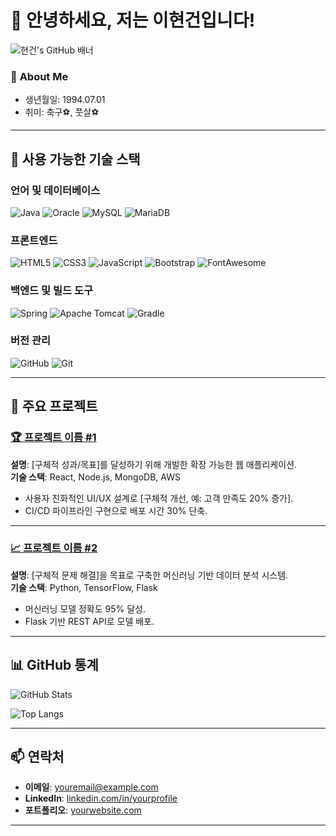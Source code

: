 # 👋 안녕하세요, 저는 이현건입니다!

![현건's GitHub 배너](https://your-image-link.com) <!-- 배너 이미지 링크 -->

### 👤 **About Me**
- 생년월일: 1994.07.01  
- 취미: 축구⚽, 풋살⚽  
---

## 🔧 사용 가능한 기술 스택

### **언어 및 데이터베이스**
![Java](https://img.shields.io/badge/Java-007396?style=for-the-badge&logo=java&logoColor=white)
![Oracle](https://img.shields.io/badge/Oracle-F80000?style=for-the-badge&logo=oracle&logoColor=white)
![MySQL](https://img.shields.io/badge/MySQL-4479A1?style=for-the-badge&logo=mysql&logoColor=white)
![MariaDB](https://img.shields.io/badge/MariaDB-003545?style=for-the-badge&logo=mariadb&logoColor=white)

### **프론트엔드**
![HTML5](https://img.shields.io/badge/HTML5-E34F26?style=for-the-badge&logo=html5&logoColor=white)
![CSS3](https://img.shields.io/badge/CSS3-1572B6?style=for-the-badge&logo=css3&logoColor=white)
![JavaScript](https://img.shields.io/badge/JavaScript-F7DF1E?style=for-the-badge&logo=javascript&logoColor=black)
![Bootstrap](https://img.shields.io/badge/Bootstrap-7952B3?style=for-the-badge&logo=bootstrap&logoColor=white)
![FontAwesome](https://img.shields.io/badge/FontAwesome-528DD7?style=for-the-badge&logo=fontawesome&logoColor=white)

### **백엔드 및 빌드 도구**
![Spring](https://img.shields.io/badge/Spring-6DB33F?style=for-the-badge&logo=spring&logoColor=white)
![Apache Tomcat](https://img.shields.io/badge/Apache_Tomcat-F8DC75?style=for-the-badge&logo=apache-tomcat&logoColor=black)
![Gradle](https://img.shields.io/badge/Gradle-02303A?style=for-the-badge&logo=gradle&logoColor=white)

### **버전 관리**
![GitHub](https://img.shields.io/badge/GitHub-181717?style=for-the-badge&logo=github&logoColor=white)
![Git](https://img.shields.io/badge/Git-F05032?style=for-the-badge&logo=git&logoColor=white)


---

## 📌 주요 프로젝트

### [🏆 프로젝트 이름 #1](https://github.com/username/project1)
**설명**: [구체적 성과/목표]를 달성하기 위해 개발한 확장 가능한 웹 애플리케이션.  
**기술 스택**: React, Node.js, MongoDB, AWS  
- 사용자 친화적인 UI/UX 설계로 [구체적 개선, 예: 고객 만족도 20% 증가].  
- CI/CD 파이프라인 구현으로 배포 시간 30% 단축.

---

### [📈 프로젝트 이름 #2](https://github.com/username/project2)
**설명**: [구체적 문제 해결]을 목표로 구축한 머신러닝 기반 데이터 분석 시스템.  
**기술 스택**: Python, TensorFlow, Flask  
- 머신러닝 모델 정확도 95% 달성.  
- Flask 기반 REST API로 모델 배포.

---

## 📊 GitHub 통계
![GitHub Stats](https://github-readme-stats.vercel.app/api?username=yourusername&show_icons=true&theme=default)

![Top Langs](https://github-readme-stats.vercel.app/api/top-langs/?username=yourusername&layout=compact&theme=radical)

---

## 📫 연락처
- **이메일**: [youremail@example.com](mailto:youremail@example.com)  
- **LinkedIn**: [linkedin.com/in/yourprofile](https://linkedin.com/in/yourprofile)
- **포트폴리오**: [yourwebsite.com](https://yourwebsite.com)

---




<!--
**dlgusrjs940701/dlgusrjs940701** is a ✨ _special_ ✨ repository because its `README.md` (this file) appears on your GitHub profile.

Here are some ideas to get you started:

- 🔭 I’m currently working on ...
- 🌱 I’m currently learning ...
- 👯 I’m looking to collaborate on ...
- 🤔 I’m looking for help with ...
- 💬 Ask me about ...
- 📫 How to reach me: ...
- 😄 Pronouns: ...
- ⚡ Fun fact: ...
-->



